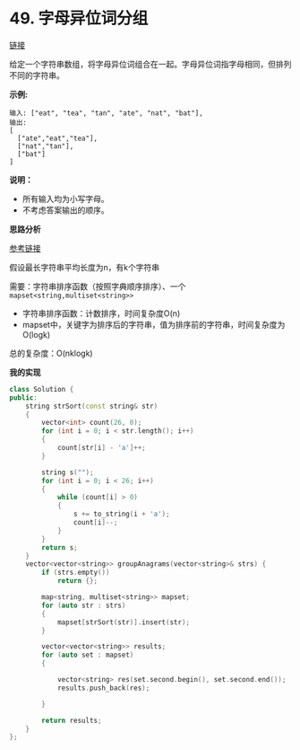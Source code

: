 # 49. 字母异位词分组

[链接](https://leetcode-cn.com/problems/group-anagrams/description/)

给定一个字符串数组，将字母异位词组合在一起。字母异位词指字母相同，但排列不同的字符串。

**示例:**

```
输入: ["eat", "tea", "tan", "ate", "nat", "bat"],
输出:
[
  ["ate","eat","tea"],
  ["nat","tan"],
  ["bat"]
]
```

**说明：**

- 所有输入均为小写字母。
- 不考虑答案输出的顺序。

**思路分析**

[参考链接](https://www.cnblogs.com/jdneo/p/5291304.html)

假设最长字符串平均长度为n，有k个字符串

需要：字符串排序函数（按照字典顺序排序）、一个`mapset<string,multiset<string>>`

- 字符串排序函数：计数排序，时间复杂度O(n)
- mapset中，关键字为排序后的字符串，值为排序前的字符串，时间复杂度为O(logk)

总的复杂度：O(nklogk)

**我的实现**

```c++
class Solution {
public:
	string strSort(const string& str)
	{
		vector<int> count(26, 0);
		for (int i = 0; i < str.length(); i++)
		{
			count[str[i] - 'a']++;
		}

		string s("");
		for (int i = 0; i < 26; i++)
		{
			while (count[i] > 0)
			{
				s += to_string(i + 'a');
				count[i]--;
			}
		}
		return s;
	}
	vector<vector<string>> groupAnagrams(vector<string>& strs) {
		if (strs.empty())
			return {};

		map<string, multiset<string>> mapset;
		for (auto str : strs)
		{
			mapset[strSort(str)].insert(str);
		}

		vector<vector<string>> results;
		for (auto set : mapset)
		{

			vector<string> res(set.second.begin(), set.second.end());
			results.push_back(res);

		}

		return results;
	}
};
```

